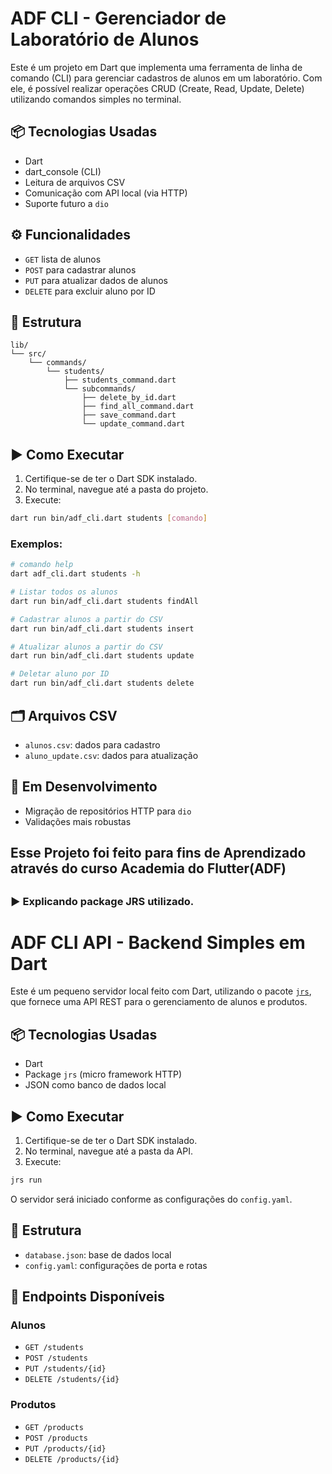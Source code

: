 # ADF CLI - Gerenciador de Laboratório de Alunos

Este é um projeto em Dart que implementa uma ferramenta de linha de comando (CLI) para gerenciar cadastros de alunos em um laboratório. Com ele, é possível realizar operações CRUD (Create, Read, Update, Delete) utilizando comandos simples no terminal.

## 📦 Tecnologias Usadas

- Dart
- dart_console (CLI)
- Leitura de arquivos CSV
- Comunicação com API local (via HTTP)
- Suporte futuro a `dio`

## ⚙️ Funcionalidades

- `GET` lista de alunos
- `POST` para cadastrar alunos
- `PUT` para atualizar dados de alunos
- `DELETE` para excluir aluno por ID

## 📁 Estrutura

```
lib/
└── src/
    └── commands/
        └── students/
            ├── students_command.dart
            └── subcommands/
                ├── delete_by_id.dart
                ├── find_all_command.dart
                ├── save_command.dart
                └── update_command.dart
```

## ▶️ Como Executar

1. Certifique-se de ter o Dart SDK instalado.
2. No terminal, navegue até a pasta do projeto.
3. Execute:

```bash
dart run bin/adf_cli.dart students [comando]
```

### Exemplos:

```bash
# comando help
dart adf_cli.dart students -h     

# Listar todos os alunos
dart run bin/adf_cli.dart students findAll

# Cadastrar alunos a partir do CSV
dart run bin/adf_cli.dart students insert

# Atualizar alunos a partir do CSV
dart run bin/adf_cli.dart students update

# Deletar aluno por ID
dart run bin/adf_cli.dart students delete
```

## 🗂 Arquivos CSV

- `alunos.csv`: dados para cadastro
- `aluno_update.csv`: dados para atualização

## 🚧 Em Desenvolvimento

- Migração de repositórios HTTP para `dio`
- Validações mais robustas

## Esse Projeto foi feito para fins de Aprendizado através do curso Academia do Flutter(ADF)
##

### ▶️ Explicando package JRS utilizado.

# ADF CLI API - Backend Simples em Dart

Este é um pequeno servidor local feito com Dart, utilizando o pacote [`jrs`](https://pub.dev/packages/jrs), que fornece uma API REST para o gerenciamento de alunos e produtos.

## 📦 Tecnologias Usadas

- Dart
- Package `jrs` (micro framework HTTP)
- JSON como banco de dados local

## ▶️ Como Executar

1. Certifique-se de ter o Dart SDK instalado.
2. No terminal, navegue até a pasta da API.
3. Execute:

```bash
jrs run
```

O servidor será iniciado conforme as configurações do `config.yaml`.

## 📁 Estrutura

- `database.json`: base de dados local
- `config.yaml`: configurações de porta e rotas

## 🔄 Endpoints Disponíveis

### Alunos
- `GET /students`
- `POST /students`
- `PUT /students/{id}`
- `DELETE /students/{id}`

### Produtos
- `GET /products`
- `POST /products`
- `PUT /products/{id}`
- `DELETE /products/{id}`

